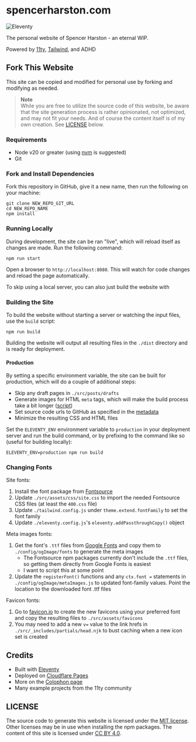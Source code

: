 # spencerharston.com

![Eleventy](https://img.shields.io/badge/eleventy-v3.0.0-blue)

The personal website of Spencer Harston - an eternal WIP.

Powered by [11ty](https://www.11ty.dev/), [Tailwind](https://www.tailwindcss.com/), and ADHD

## Fork This Website

This site can be copied and modified for personal use by forking and modifying as needed.

> **Note**  
> While you are free to utilize the source code of this website, be aware that the site generation process is rather opinionated, not optimized, and may not fit your needs. And of course the content itself is of my own creation. See [LICENSE](#license) below.

### Requirements

- Node v20 or greater (using [nvm](https://github.com/nvm-sh/nvm) is suggested)
- Git

### Fork and Install Dependencies

Fork this repository in GitHub, give it a new name, then run the following on your machine:

```
git clone NEW_REPO_GIT_URL
cd NEW_REPO_NAME
npm install
```

### Running Locally

During development, the site can be ran "live", which will reload itself as changes are made. Run the following command:

```
npm run start
```

Open a browser to `http://localhost:8080`. This will watch for code changes and reload the page automatically.

To skip using a local server, you can also just build the website with

### Building the Site

To build the website without starting a server or watching the input files, use the `build` script:

```
npm run build
```

Building the website will output all resulting files in the `./dist` directory and is ready for deployment.

#### Production

By setting a specific environment variable, the site can be built for production, which will do a couple of additional steps:

- Skip any draft pages in `./src/posts/drafts`
- Generate images for HTML `meta` tags, which will make the build process take a bit longer ([script](./config/ogImage/metaImage.js))
- Set source code urls to GitHub as specified in the [metadata](./src/_data/meta.js)
- Minimize the resulting CSS and HTML files

Set the `ELEVENTY_ENV` environment variable to `production` in your deployment server and run the build command, or by prefixing to the command like so (useful for building locally):

```
ELEVENTY_ENV=production npm run build
```

### Changing Fonts

Site fonts:

1. Install the font package from [Fontsource](https://fontsource.org/)
2. Update `./src/assets/css/site.css` to import the needed Fontsource CSS files (at least the `400.css` file)
3. Update `./tailwind.config.js` under `theme.extend.fontFamily` to set the font family
4. Update `./eleventy.config.js`'s `eleventy.addPassthroughCopy()` object

Meta images fonts:

1. Get the font's `.ttf` files from [Google Fonts](https://fonts.google.com) and copy them to `./config/ogImage/fonts` to generate the meta images
   - The Fontsource npm packages currently don't include the `.ttf` files, so getting them directly from Google Fonts is easiest
   - I want to script this at some point
2. Update the `registerFont()` functions and any `ctx.font =` statements in `./config/ogImage/metaImages.js` to updated font-family values. Point the location to the downloaded font .ttf files

Favicon fonts:

1. Go to [favicon.io](https://favicon.io) to create the new favicons using your preferred font and copy the resulting files to `./src/assets/favicons`
2. You may need to add a new `v=` value to the link hrefs in `./src/_includes/partials/head.njk` to bust caching when a new icon set is created

## Credits

- Built with [Eleventy](https://www.11ty.dev)
- Deployed on [Cloudflare Pages](https://pages.cloudflare.com/)
- More on the [Colophon page](https://www.spencerharston.com/colophon)
- Many example projects from the 11ty community

## LICENSE

The source code to generate this website is licensed under the [MIT license](/LICENSE). Other licenses may be in use when installing the npm packages. The content of this site is licensed under [CC BY 4.0](https://creativecommons.org/licenses/by/4.0/).
